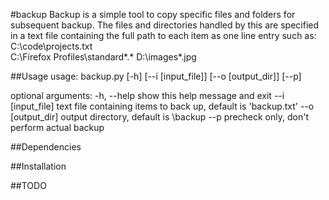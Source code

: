 #backup
Backup is a simple tool to copy specific files and folders for subsequent backup. 
The files and directories handled by this are specified in a text file containing the
full path to each item as one line entry such as:
C:\code\projects.txt  
C:\Firefox Profiles\standard\*.*
D:\images\*.jpg

##Usage
usage: backup.py [-h] [--i [input_file]] [--o [output_dir]] [--p]

optional arguments:
  -h, --help        show this help message and exit
  --i [input_file]  text file containing items to back up, default is
                    'backup.txt'
  --o [output_dir]  output directory, default is \backup
  --p               precheck only, don't perform actual backup
 

##Dependencies


##Installation


##TODO


